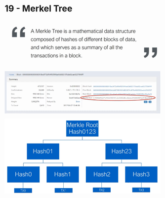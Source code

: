 # 19 - Merkel Tree

![Ayudan a la verificacion ](../../.gitbook/assets/imagen%20%28327%29.png)



![](../../.gitbook/assets/imagen%20%28334%29.png)

![](../../.gitbook/assets/imagen%20%28339%29.png)

